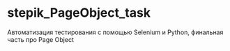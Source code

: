 # stepik_PageObject_task
Автоматизация тестирования с помощью Selenium и Python, финальная часть про Page Object
